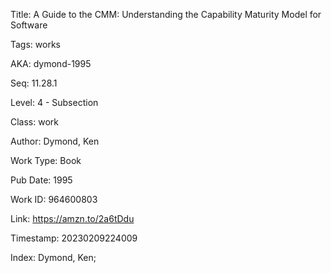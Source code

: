 Title:  A Guide to the CMM: Understanding the Capability Maturity Model for Software

Tags:   works

AKA:    dymond-1995

Seq:    11.28.1

Level:  4 - Subsection

Class:  work

Author: Dymond, Ken

Work Type: Book

Pub Date: 1995

Work ID: 964600803

Link:   https://amzn.to/2a6tDdu

Timestamp: 20230209224009

Index:  Dymond, Ken; 
